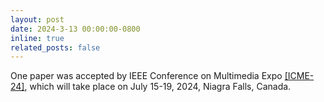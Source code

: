 ```yaml
---
layout: post
date: 2024-3-13 00:00:00-0800
inline: true
related_posts: false
---
```


One paper was accepted by IEEE Conference on Multimedia Expo [[ICME-24]](https://2024.ieeeicme.org/), which will take place on July 15-19, 2024, Niagra Falls, Canada.
